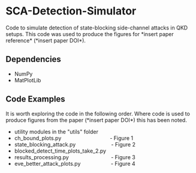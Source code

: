 # SCA-Detection-Simulator
Code to simulate detection of state-blocking side-channel attacks in QKD setups.
This code was used to produce the figures for \*insert paper reference\* (\*insert paper DOI\*).

## Dependencies

- NumPy
- MatPlotLib

## Code Examples

It is worth exploring the code in the following order.
Where code is used to produce figures from the paper (\*insert paper DOI\*) this has been noted.

- utility modules in the "utils" folder
- ch_bound_plots.py &emsp;&emsp;&emsp;&emsp;&emsp;&emsp;&emsp;&emsp;&emsp;- Figure 1
- state_blocking_attack.py &emsp;&emsp;&emsp;&emsp;&emsp;&emsp;&ensp;- Figure 2
- blocked_detect_time_plots_take_2.py
- results_processing.py &emsp;&emsp;&emsp;&emsp;&emsp;&emsp;&emsp;&ensp;&nbsp;- Figure 3
- eve_better_attack_plots.py &emsp;&emsp;&emsp;&emsp;&emsp;&ensp;- Figure 4